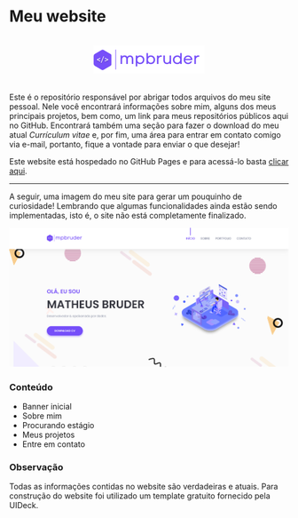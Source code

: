 # Meu website

<br/>
<center><img src="assets/images/mpbruder-logo.png"></center>
<br/>

Este é o repositório responsável por abrigar todos arquivos do meu site pessoal. Nele você encontrará informações sobre mim, alguns dos meus principais projetos, bem como, um link para meus repositórios públicos aqui no GitHub. Encontrará também uma seção para fazer o download do meu atual *Currículum vitae* e, por fim, uma área para entrar em contato comigo via e-mail, portanto, fique a vontade para enviar o que desejar!

Este website está hospedado no GitHub Pages e para acessá-lo basta [clicar aqui](matheuspercario.github.io/mpbruder). 

---

A seguir, uma imagem do meu site para gerar um pouquinho de curiosidade! Lembrando que algumas funcionalidades ainda estão sendo implementadas, isto é, o site não está completamente finalizado.

![mpbruder-page](assets/images/mpbruder-page.png)


### Conteúdo

* Banner inicial
* Sobre mim
* Procurando estágio
* Meus projetos
* Entre em contato

### Observação
Todas as informações contidas no website são verdadeiras e atuais. Para construção do website foi utilizado um template gratuito fornecido pela UIDeck.